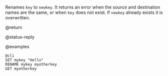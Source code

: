 Renames `key` to `newkey`.
It returns an error when the source and destination names are the same, or when
`key` does not exist.
If `newkey` already exists it is overwritten.

@return

@status-reply

@examples

    @cli
    SET mykey "Hello"
    RENAME mykey myotherkey
    GET myotherkey
